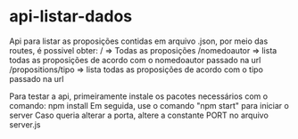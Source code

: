 # api-listar-dados

Api para listar as proposições contidas em arquivo .json, por meio das routes, é possivel obter:
/ => Todas as proposições
/nomedoautor => lista todas as proposições de acordo com o nomedoautor passado na url
/propositions/tipo => lista todas as proposições de acordo com o tipo passado na url

Para testar a api, primeiramente instale os pacotes necessários com o comando: npm install
Em seguida, use o comando "npm start" para iniciar o server
Caso queria alterar a porta, altere a constante PORT no arquivo server.js
